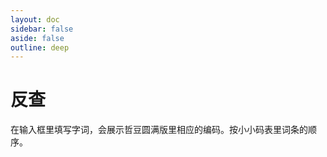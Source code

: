 ```yaml
---
layout: doc
sidebar: false
aside: false
outline: deep
---
```

<script setup>
import Assist from "./Assist.vue"
</script>

# 反查
在输入框里填写字词，会展示哲豆圆满版里相应的编码。按小小码表里词条的顺序。
<Assist />
